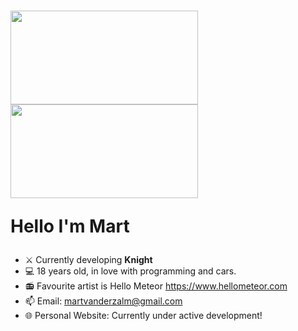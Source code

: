 <h1 id="title-with-image">
  <img src="https://render.gitanimals.org/lines/MartvdZalm?pet-id=654274140321728596" width="300" height="150" />
  <img src="https://render.gitanimals.org/lines/MartvdZalm?pet-id=654272453645300804" width="300" height="150" />  
  
  Hello I'm Mart
</a>

</h1>

- ⚔️ Currently developing **Knight**
- 💻 18 years old, in love with programming and cars.
- 📻 Favourite artist is Hello Meteor https://www.hellometeor.com
- 📫 Email: martvanderzalm@gmail.com
- 🌐 Personal Website: Currently under active development!  

